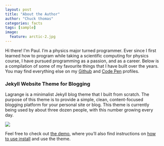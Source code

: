```yaml
---
layout: post
title: "About the Author"
author: "Chuck thomas"
categories: facts
tags: [sample]
image:
  feature: arctic-2.jpg
---
```


Hi there! I'm Paul. I’m a physics major turned programmer. Ever since I first learned how to program while taking a scientific computing for physics course, I have pursued programming as a passion, and as a career. Below is a compilation of some of my favourite things that I have built over the years. You may find everything else on my <a href="http://github.com/lenpaul" target="_blank">Github</a> and <a href="https://codepen.io/lenpaul" target="_blank">Code Pen</a> profiles.

### Jekyll Website Theme for Blogging

Lagrange is a minimalist Jekyll blog theme that I built from scratch. The purpose of this theme is to provide a simple, clean, content-focused blogging platform for your personal site or blog. This theme is currently being used by about three dozen people, with this number growing every day.

<img src="{{ site.github.url }}/assets/img/demo.jpg">

Feel free to check out <a href="https://lenpaul.github.io/Lagrange/" target="_blank">the demo</a>, where you’ll also find instructions on <a href="https://lenpaul.github.io/Lagrange/journal/Installation-Guide.html">how to use install</a> and use the theme.
